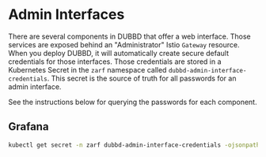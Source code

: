# Admin Interfaces
There are several components in DUBBD that offer a web interface. Those services are exposed behind an "Administrator" Istio `Gateway` resource. When you deploy DUBBD, it will automatically create secure default credentials for those interfaces. Those credentials are stored in a Kubernetes Secret in the `zarf` namespace called `dubbd-admin-interface-credentials`. This secret is the source of truth for all passwords for an admin interface. 

See the instructions below for querying the passwords for each component. 

## Grafana 
```bash
kubectl get secret -n zarf dubbd-admin-interface-credentials -ojsonpath='{.data.grafana-password}' | base64 -d
```